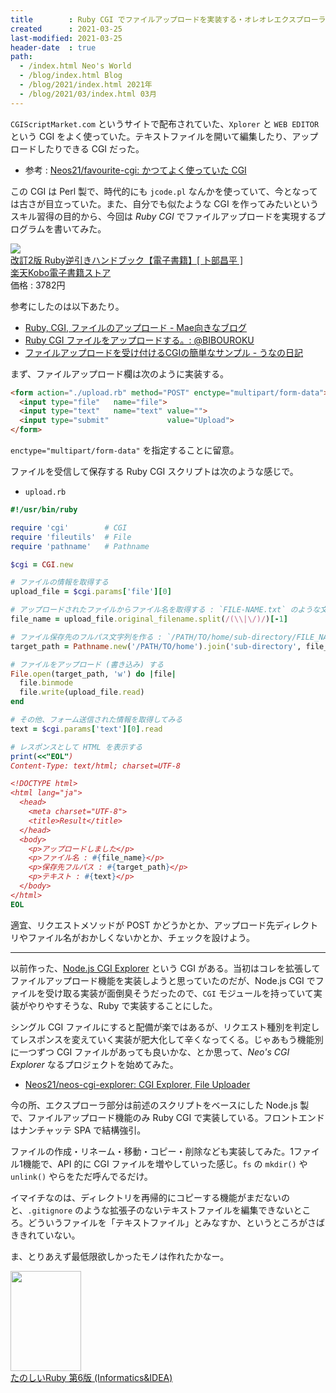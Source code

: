 ```yaml
---
title        : Ruby CGI でファイルアップロードを実装する・オレオレエクスプローラを作ってみた
created      : 2021-03-25
last-modified: 2021-03-25
header-date  : true
path:
  - /index.html Neo's World
  - /blog/index.html Blog
  - /blog/2021/index.html 2021年
  - /blog/2021/03/index.html 03月
---
```


`CGIScriptMarket.com` というサイトで配布されていた、`Xplorer` と `WEB EDITOR` という CGI をよく使っていた。テキストファイルを開いて編集したり、アップロードしたりできる CGI だった。

- 参考 : [Neos21/favourite-cgi: かつてよく使っていた CGI](https://github.com/Neos21/favourite-cgi)

この CGI は Perl 製で、時代的にも `jcode.pl` なんかを使っていて、今となっては古さが目立っていた。また、自分でも似たような CGI を作ってみたいというスキル習得の目的から、今回は _Ruby CGI_ でファイルアップロードを実現するプログラムを書いてみた。

<div class="ad-rakuten">
  <div class="ad-rakuten-image">
    <a href="https://hb.afl.rakuten.co.jp/hgc/g00reb42.waxycf23.g00reb42.waxyd080/?pc=https%3A%2F%2Fitem.rakuten.co.jp%2Frakutenkobo-ebooks%2F19921eb85cee3d22a8f7279b49f50b32%2F&amp;m=http%3A%2F%2Fm.rakuten.co.jp%2Frakutenkobo-ebooks%2Fi%2F17668023%2F">
      <img src="https://thumbnail.image.rakuten.co.jp/@0_mall/rakutenkobo-ebooks/cabinet/0498/2000006700498.jpg?_ex=128x128">
    </a>
  </div>
  <div class="ad-rakuten-info">
    <div class="ad-rakuten-title">
      <a href="https://hb.afl.rakuten.co.jp/hgc/g00reb42.waxycf23.g00reb42.waxyd080/?pc=https%3A%2F%2Fitem.rakuten.co.jp%2Frakutenkobo-ebooks%2F19921eb85cee3d22a8f7279b49f50b32%2F&amp;m=http%3A%2F%2Fm.rakuten.co.jp%2Frakutenkobo-ebooks%2Fi%2F17668023%2F">改訂2版 Ruby逆引きハンドブック【電子書籍】[ 卜部昌平 ]</a>
    </div>
    <div class="ad-rakuten-shop">
      <a href="https://hb.afl.rakuten.co.jp/hgc/g00reb42.waxycf23.g00reb42.waxyd080/?pc=https%3A%2F%2Fwww.rakuten.co.jp%2Frakutenkobo-ebooks%2F&amp;m=http%3A%2F%2Fm.rakuten.co.jp%2Frakutenkobo-ebooks%2F">楽天Kobo電子書籍ストア</a>
    </div>
    <div class="ad-rakuten-price">価格 : 3782円</div>
  </div>
</div>

参考にしたのは以下あたり。

- [Ruby, CGI, ファイルのアップロード - Mae向きなブログ](https://maehrm.hatenablog.com/entry/20071116/p1)
- [Ruby CGI ファイルをアップロードする。: @BIBOUROKU](http://fager.cocolog-nifty.com/bibouroku/2008/06/rubycgi_c4a3.html)
- [ファイルアップロードを受け付けるCGIの簡単なサンプル - うなの日記](http://unageanu.hatenablog.com/entry/20070831/1188544728)

まず、ファイルアップロード欄は次のように実装する。

```html
<form action="./upload.rb" method="POST" enctype="multipart/form-data">
  <input type="file"   name="file">
  <input type="text"   name="text" value="">
  <input type="submit"             value="Upload">
</form>
```

`enctype="multipart/form-data"` を指定することに留意。

ファイルを受信して保存する Ruby CGI スクリプトは次のような感じで。

- `upload.rb`

```ruby
#!/usr/bin/ruby

require 'cgi'        # CGI
require 'fileutils'  # File
require 'pathname'   # Pathname

$cgi = CGI.new

# ファイルの情報を取得する
upload_file = $cgi.params['file'][0]

# アップロードされたファイルからファイル名を取得する : `FILE-NAME.txt` のような文字列が取れることになる
file_name = upload_file.original_filename.split(/(\\|\/)/)[-1]

# ファイル保存先のフルパス文字列を作る : `/PATH/TO/home/sub-directory/FILE_NAME.txt` となる
target_path = Pathname.new('/PATH/TO/home').join('sub-directory', file_name).cleanpath.to_s

# ファイルをアップロード (書き込み) する
File.open(target_path, 'w') do |file|
  file.binmode
  file.write(upload_file.read)
end

# その他、フォーム送信された情報を取得してみる
text = $cgi.params['text'][0].read

# レスポンスとして HTML を表示する
print(<<"EOL")
Content-Type: text/html; charset=UTF-8

<!DOCTYPE html>
<html lang="ja">
  <head>
    <meta charset="UTF-8">
    <title>Result</title>
  </head>
  <body>
    <p>アップロードしました</p>
    <p>ファイル名 : #{file_name}</p>
    <p>保存先フルパス : #{target_path}</p>
    <p>テキスト : #{text}</p>
  </body>
</html>
EOL
```

適宜、リクエストメソッドが POST かどうかとか、アップロード先ディレクトリやファイル名がおかしくないかとか、チェックを設けよう。

---

以前作った、[Node.js CGI Explorer](https://github.com/Neos21/nodejs-cgi-explorer) という CGI がある。当初はコレを拡張してファイルアップロード機能を実装しようと思っていたのだが、Node.js CGI でファイルを受け取る実装が面倒臭そうだったので、`CGI` モジュールを持っていて実装がやりやすそうな、Ruby で実装することにした。

シングル CGI ファイルにすると配備が楽ではあるが、リクエスト種別を判定してレスポンスを変えていく実装が肥大化して辛くなってくる。じゃあもう機能別に一つずつ CGI ファイルがあっても良いかな、とか思って、_Neo's CGI Explorer_ なるプロジェクトを始めてみた。

- [Neos21/neos-cgi-explorer: CGI Explorer, File Uploader](https://github.com/Neos21/neos-cgi-explorer)

今の所、エクスプローラ部分は前述のスクリプトをベースにした Node.js 製で、ファイルアップロード機能のみ Ruby CGI で実装している。フロントエンドはナンチャッテ SPA で結構強引。

ファイルの作成・リネーム・移動・コピー・削除なども実装してみた。1ファイル1機能で、API 的に CGI ファイルを増やしていった感じ。`fs` の `mkdir()` や `unlink()` やらをただ呼んでるだけ。

イマイチなのは、ディレクトリを再帰的にコピーする機能がまだないのと、`.gitignore` のような拡張子のないテキストファイルを編集できないところ。どういうファイルを「テキストファイル」とみなすか、というところがさばききれていない。

ま、とりあえず最低限欲しかったモノは作れたかなー。

<div class="ad-amazon">
  <div class="ad-amazon-image">
    <a href="https://www.amazon.co.jp/dp/4797399848?tag=neos21-22&amp;linkCode=osi&amp;th=1&amp;psc=1">
      <img src="https://m.media-amazon.com/images/I/51EucjEXm-L._SL160_.jpg" width="113" height="160">
    </a>
  </div>
  <div class="ad-amazon-info">
    <div class="ad-amazon-title">
      <a href="https://www.amazon.co.jp/dp/4797399848?tag=neos21-22&amp;linkCode=osi&amp;th=1&amp;psc=1">たのしいRuby 第6版 (Informatics&amp;IDEA)</a>
    </div>
  </div>
</div>

